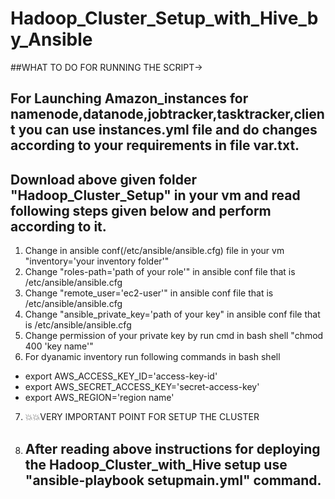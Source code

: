 # Hadoop_Cluster_Setup_with_Hive_by_Ansible

##WHAT TO DO FOR RUNNING THE SCRIPT->
## For Launching Amazon_instances for namenode,datanode,jobtracker,tasktracker,client you can use instances.yml file and do changes according to your requirements in file var.txt.
## Download above given folder "Hadoop_Cluster_Setup" in your vm and read following steps given below and perform according to it.

1. Change in ansible conf(/etc/ansible/ansible.cfg) file in your vm "inventory='your inventory folder'"
2. Change "roles-path='path of your role'" in ansible conf file that is /etc/ansible/ansible.cfg
3. Change "remote_user='ec2-user'" in ansible conf file that is /etc/ansible/ansible.cfg
4. Change "ansible_private_key='path of your key" in ansible conf file that is /etc/ansible/ansible.cfg
5. Change permission of your private key by run cmd in bash shell "chmod 400 'key name'"
6. For dyanamic inventory run following commands in bash shell
 - export AWS_ACCESS_KEY_ID='access-key-id'
 - export AWS_SECRET_ACCESS_KEY='secret-access-key'
 - export AWS_REGION='region name'
7. 💥💥VERY IMPORTANT POINT FOR SETUP THE CLUSTER
8. ## After reading above instructions for deploying the Hadoop_Cluster_with_Hive setup use "ansible-playbook setupmain.yml" command. 
